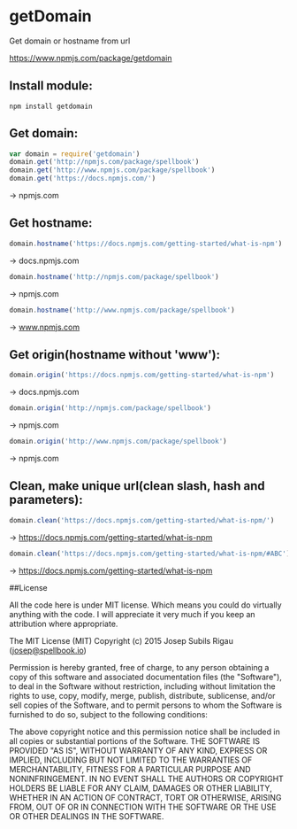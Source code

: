 # getDomain
Get domain or hostname from url

https://www.npmjs.com/package/getdomain

## Install module:
```
npm install getdomain
```

## Get domain:
```javascript
var domain = require('getdomain')
domain.get('http://npmjs.com/package/spellbook')
domain.get('http://www.npmjs.com/package/spellbook')
domain.get('https://docs.npmjs.com/')
```
-> npmjs.com

## Get hostname:
```javascript
domain.hostname('https://docs.npmjs.com/getting-started/what-is-npm')
```
-> docs.npmjs.com

```javascript
domain.hostname('http://npmjs.com/package/spellbook')
```
-> npmjs.com

```javascript
domain.hostname('http://www.npmjs.com/package/spellbook')
```
-> www.npmjs.com


## Get origin(hostname without 'www'):
```javascript
domain.origin('https://docs.npmjs.com/getting-started/what-is-npm')
```
-> docs.npmjs.com

```javascript
domain.origin('http://npmjs.com/package/spellbook')
```
-> npmjs.com

```javascript
domain.origin('http://www.npmjs.com/package/spellbook')
```
-> npmjs.com

## Clean, make unique url(clean slash, hash and parameters):
```javascript
domain.clean('https://docs.npmjs.com/getting-started/what-is-npm/')
```
-> https://docs.npmjs.com/getting-started/what-is-npm

```javascript
domain.clean('https://docs.npmjs.com/getting-started/what-is-npm/#ABC')
```
-> https://docs.npmjs.com/getting-started/what-is-npm

##License

All the code here is under MIT license. Which means you could do virtually anything with the code. I will appreciate it very much if you keep an attribution where appropriate.

The MIT License (MIT) Copyright (c) 2015 Josep Subils Rigau (josep@spellbook.io)

Permission is hereby granted, free of charge, to any person obtaining a copy of this software and associated documentation files (the "Software"), to deal in the Software without restriction, including without limitation the rights to use, copy, modify, merge, publish, distribute, sublicense, and/or sell copies of the Software, and to permit persons to whom the Software is furnished to do so, subject to the following conditions:

The above copyright notice and this permission notice shall be included in all copies or substantial portions of the Software.
THE SOFTWARE IS PROVIDED "AS IS", WITHOUT WARRANTY OF ANY KIND, EXPRESS OR IMPLIED, INCLUDING BUT NOT LIMITED TO THE WARRANTIES OF MERCHANTABILITY, FITNESS FOR A PARTICULAR PURPOSE AND NONINFRINGEMENT. IN NO EVENT SHALL THE AUTHORS OR COPYRIGHT HOLDERS BE LIABLE FOR ANY CLAIM, DAMAGES OR OTHER LIABILITY, WHETHER IN AN ACTION OF CONTRACT, TORT OR OTHERWISE, ARISING FROM, OUT OF OR IN CONNECTION WITH THE SOFTWARE OR THE USE OR OTHER DEALINGS IN THE SOFTWARE.
